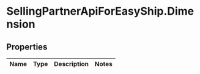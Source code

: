 # SellingPartnerApiForEasyShip.Dimension

## Properties
Name | Type | Description | Notes
------------ | ------------- | ------------- | -------------


